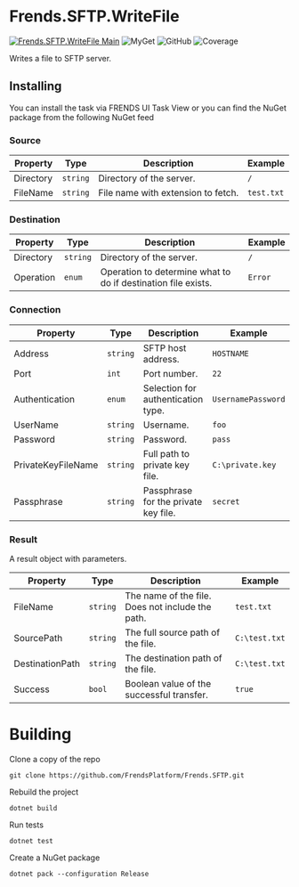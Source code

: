 # Frends.SFTP.WriteFile

[![Frends.SFTP.WriteFile Main](https://github.com/FrendsPlatform/Frends.SFTP/actions/workflows/WriteFile_build_and_test_on_main.yml/badge.svg)](https://github.com/FrendsPlatform/Frends.SFTP/actions/workflows/WriteFile_build_and_test_on_main.yml)
![MyGet](https://img.shields.io/myget/frends-tasks/v/Frends.SFTP.WriteFile?label=NuGet)
![GitHub](https://img.shields.io/github/license/FrendsPlatform/Frends.SFTP?label=License)
![Coverage](https://app-github-custom-badges.azurewebsites.net/Badge?key=FrendsPlatform/Frends.SFTP/Frends.SFTP.WriteFile|main)

Writes a file to SFTP server.

## Installing

You can install the task via FRENDS UI Task View or you can find the NuGet package from the following NuGet feed

### Source

| Property | Type | Description | Example |
| -------- | -------- | -------- | -------- |
| Directory | `string` | Directory of the server. | `/` |
| FileName | `string` | File name with extension to fetch. | `test.txt` |

### Destination

| Property | Type | Description | Example |
| -------- | -------- | -------- | -------- |
| Directory | `string` | Directory of the server. | `/` |
| Operation | `enum` | Operation to determine what to do if destination file exists. | `Error` |

### Connection

| Property | Type | Description | Example |
| -------- | -------- | -------- | -------- |
| Address | `string` | SFTP host address. | `HOSTNAME` |
| Port | `int` | Port number. | `22` |
| Authentication | `enum` | Selection for authentication type. | `UsernamePassword` |
| UserName | `string` | Username. | `foo` |
| Password | `string` | Password. | `pass` |
| PrivateKeyFileName | `string` | Full path to private key file. | `C:\private.key` |
| Passphrase | `string` | Passphrase for the private key file. | `secret` |

### Result

A result object with parameters.

| Property | Type | Description | Example |
| -------- | -------- | -------- | -------- |
| FileName | `string` | The name of the file. Does not include the path. | `test.txt` |
| SourcePath | `string` | The full source path of the file. | `C:\test.txt` |
| DestinationPath | `string` | The destination path of the file. | `C:\test.txt` |
| Success | `bool` | Boolean value of the successful transfer. | `true` |

# Building

Clone a copy of the repo

`git clone https://github.com/FrendsPlatform/Frends.SFTP.git`

Rebuild the project

`dotnet build`

Run tests

`dotnet test`

Create a NuGet package

`dotnet pack --configuration Release`

